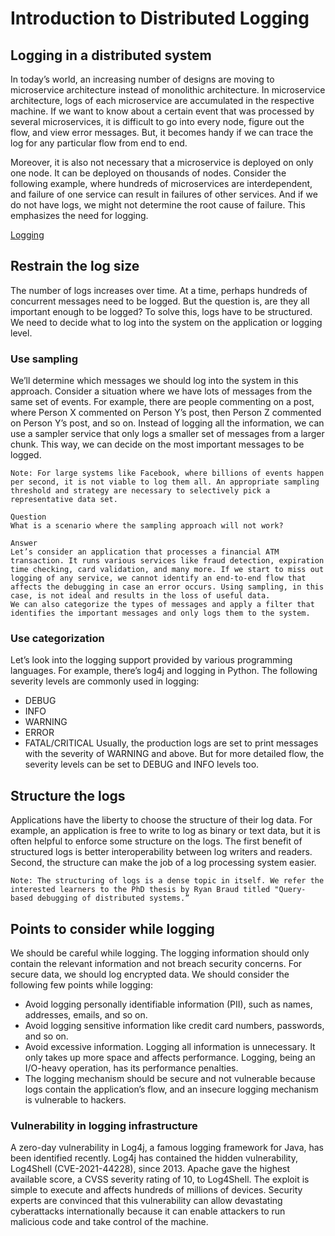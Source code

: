 # Introduction to Distributed Logging
## Logging in a distributed system
In today’s world, an increasing number of designs are moving to microservice architecture instead of monolithic architecture. In microservice architecture, logs of each microservice are accumulated in the respective machine. If we want to know about a certain event that was processed by several microservices, it is difficult to go into every node, figure out the flow, and view error messages. But, it becomes handy if we can trace the log for any particular flow from end to end.

Moreover, it is also not necessary that a microservice is deployed on only one node. It can be deployed on thousands of nodes. Consider the following example, where hundreds of microservices are interdependent, and failure of one service can result in failures of other services. And if we do not have logs, we might not determine the root cause of failure. This emphasizes the need for logging.

[Logging](./logging)

## Restrain the log size
The number of logs increases over time. At a time, perhaps hundreds of concurrent messages need to be logged. But the question is, are they all important enough to be logged? To solve this, logs have to be structured. We need to decide what to log into the system on the application or logging level.

### Use sampling
We’ll determine which messages we should log into the system in this approach. Consider a situation where we have lots of messages from the same set of events. For example, there are people commenting on a post, where Person X commented on Person Y’s post, then Person Z commented on Person Y’s post, and so on. Instead of logging all the information, we can use a sampler service that only logs a smaller set of messages from a larger chunk. This way, we can decide on the most important messages to be logged.
```
Note: For large systems like Facebook, where billions of events happen per second, it is not viable to log them all. An appropriate sampling threshold and strategy are necessary to selectively pick a representative data set.
```

```
Question
What is a scenario where the sampling approach will not work?

Answer
Let’s consider an application that processes a financial ATM transaction. It runs various services like fraud detection, expiration time checking, card validation, and many more. If we start to miss out logging of any service, we cannot identify an end-to-end flow that affects the debugging in case an error occurs. Using sampling, in this case, is not ideal and results in the loss of useful data.
We can also categorize the types of messages and apply a filter that identifies the important messages and only logs them to the system.
```
### Use categorization
Let’s look into the logging support provided by various programming languages. For example, there’s log4j and logging in Python. The following severity levels are commonly used in logging:

- DEBUG
- INFO
- WARNING
- ERROR
- FATAL/CRITICAL
Usually, the production logs are set to print messages with the severity of WARNING and above. But for more detailed flow, the severity levels can be set to DEBUG and INFO levels too.

## Structure the logs
Applications have the liberty to choose the structure of their log data. For example, an application is free to write to log as binary or text data, but it is often helpful to enforce some structure on the logs. The first benefit of structured logs is better interoperability between log writers and readers. Second, the structure can make the job of a log processing system easier.
```
Note: The structuring of logs is a dense topic in itself. We refer the interested learners to the PhD thesis by Ryan Braud titled "Query-based debugging of distributed systems.”
```
## Points to consider while logging
We should be careful while logging. The logging information should only contain the relevant information and not breach security concerns. For secure data, we should log encrypted data. We should consider the following few points while logging:

- Avoid logging personally identifiable information (PII), such as names, addresses, emails, and so on.
- Avoid logging sensitive information like credit card numbers, passwords, and so on.
- Avoid excessive information. Logging all information is unnecessary. It only takes up more space and affects performance. Logging, being an I/O-heavy operation, has its performance penalties.
- The logging mechanism should be secure and not vulnerable because logs contain the application’s flow, and an insecure logging mechanism is vulnerable to hackers.
### Vulnerability in logging infrastructure
A zero-day vulnerability in Log4j, a famous logging framework for Java, has been identified recently. Log4j has contained the hidden vulnerability, Log4Shell (CVE-2021-44228), since 2013. Apache gave the highest available score, a CVSS severity rating of 10, to Log4Shell. The exploit is simple to execute and affects hundreds of millions of devices. Security experts are convinced that this vulnerability can allow devastating cyberattacks internationally because it can enable attackers to run malicious code and take control of the machine.
